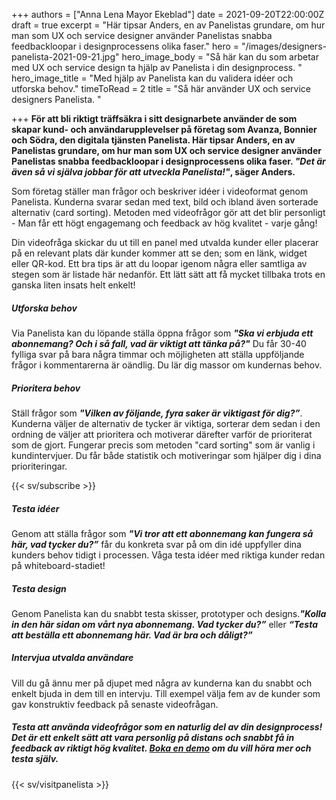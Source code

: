 +++
authors = ["Anna Lena Mayor Ekeblad"]
date = 2021-09-20T22:00:00Z
draft = true
excerpt = "Här tipsar Anders, en av Panelistas grundare, om hur man som UX och service designer använder Panelistas snabba feedbackloopar i designprocessens olika faser."
hero = "/images/designers-panelista-2021-09-21.jpg"
hero_image_body = "Så här kan du som arbetar med UX och service design ta hjälp av Panelista i din designprocess. "
hero_image_title = "Med hjälp av Panelista kan du validera idéer och utforska behov."
timeToRead = 2
title = "Så här använder UX och service designers Panelista. "

+++
**För att bli riktigt träffsäkra i sitt designarbete använder de som skapar kund- och användarupplevelser på företag som Avanza, Bonnier och Södra, den digitala tjänsten Panelista. Här tipsar Anders, en av Panelistas grundare, om hur man som UX och service designer använder Panelistas snabba feedbackloopar i designprocessens olika faser. _"Det är även så vi själva jobbar för att utveckla Panelista!"_, säger Anders.**

Som företag ställer man frågor och beskriver idéer i videoformat genom Panelista. Kunderna svarar sedan med text, bild och ibland även sorterade alternativ (card sorting). Metoden med videofrågor gör att det blir personligt - Man får ett högt engagemang och feedback av hög kvalitet - varje gång!

Din videofråga skickar du ut till en panel med utvalda kunder eller placerar på en relevant plats där kunder kommer att se den; som en länk, widget eller QR-kod. Ett bra tips är att du loopar igenom några eller samtliga av stegen som är listade här nedanför. Ett lätt sätt att få mycket tillbaka trots en ganska liten insats helt enkelt!

##### **Utforska behov**

Via Panelista kan du löpande ställa öppna frågor som **_"Ska vi erbjuda ett abonnemang? Och i så fall, vad är viktigt att tänka på?"_** Du får 30-40 fylliga svar på bara några timmar och möjligheten att ställa uppföljande frågor i kommentarerna är oändlig. Du lär dig massor om kundernas behov.

##### **Prioritera behov**

Ställ frågor som **_"Vilken av följande, fyra saker är viktigast för dig?”_**. Kunderna väljer de alternativ de tycker är viktiga, sorterar dem sedan i den ordning de väljer att prioritera och motiverar därefter varför de prioriterat som de gjort. Fungerar precis som metoden "card sorting" som är vanlig i kundintervjuer. Du får både statistik och motiveringar som hjälper dig i dina prioriteringar.

{{< sv/subscribe >}}

##### **Testa idéer**

Genom att ställa frågor som **_"Vi tror att ett abonnemang kan fungera så här, vad tycker du?”_** får du konkreta svar på om din idé uppfyller dina kunders behov tidigt i processen. Våga testa idéer med riktiga kunder redan på whiteboard-stadiet!

##### **Testa design**

Genom Panelista kan du snabbt testa skisser, prototyper och designs.**_"Kolla in den här sidan om vårt nya abonnemang. Vad tycker du?”_** eller **_“Testa att beställa ett abonnemang här. Vad är bra och dåligt?”_**

##### **Intervjua utvalda användare**

Vill du gå ännu mer på djupet med några av kunderna kan du snabbt och enkelt bjuda in dem till en intervju. Till exempel välja fem av de kunder som gav konstruktiv feedback på senaste videofrågan.

##### Testa att använda videofrågor som en naturlig del av din designprocess! Det är ett enkelt sätt att vara personlig på distans och snabbt få in feedback av riktigt hög kvalitet. [Boka en demo](https://panelista.com/demo) om du vill höra mer och testa själv.

{{< sv/visitpanelista >}}